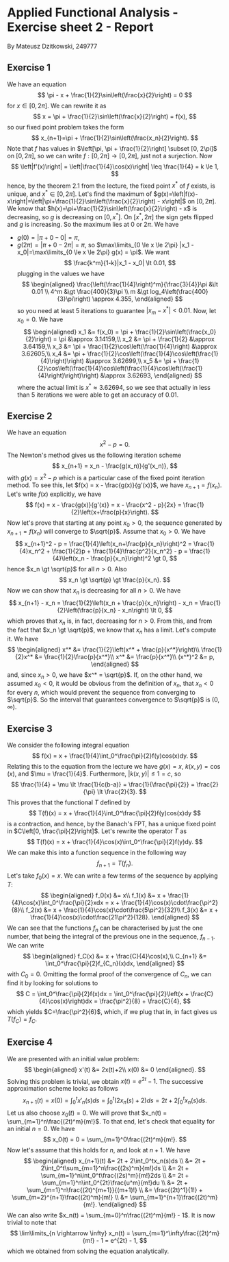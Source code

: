 # Applied Functional Analysis - Exercise sheet 2 - Report
By Mateusz Dzitkowski, 249777

## Exercise 1
We have an equation
$$
\pi - x + \frac{1}{2}\sin\left(\frac{x}{2}\right) = 0
$$
for $x \in [0, 2\pi]$. We can rewrite it as 
$$
x = \pi + \frac{1}{2}\sin\left(\frac{x}{2}\right) = f(x),
$$
so our fixed point problem takes the form
$$
x_{n+1}=\pi + \frac{1}{2}\sin\left(\frac{x_n}{2}\right).
$$
Note that $f$ has values in $\left[\pi, \pi + \frac{1}{2}\right] \subset [0, 2\pi]$ on $[0, 2\pi]$, so we can write $f:[0, 2\pi] \rightarrow [0, 2\pi]$, just not a surjection. Now
$$
\left|f'(x)\right| = \left|\frac{1}{4}\cos(x)\right| \leq \frac{1}{4} = k \le 1,
$$
hence, by the theorem 2.1 from the lecture, the fixed point $x^*$ of $f$ exists, is unique, and $x^*\in[0, 2\pi]$.
Let's find the maximum of $g(x)=\left|f(x)-x\right|=\left|\pi+\frac{1}{2}\sin\left(\frac{x}{2}\right) - x\right|$ on $[0, 2\pi]$. We know that $h(x)=\pi+\frac{1}{2}\sin\left(\frac{x}{2}\right) - x$ is decreasing, so $g$ is decreasing on $[0, x^*]$. On $[x^*, 2\pi]$ the sign gets flipped and $g$ is increasing. So the maximum lies at $0$ or $2\pi$. We have
- $g(0) = |\pi + 0 - 0| = \pi$,
- $g(2\pi) = |\pi + 0 - 2\pi| = \pi$,
so $\max\limits_{0 \le x \le 2\pi} |x_1 - x_0|=\max\limits_{0 \le x \le 2\pi} g(x) = \pi$.
We want
$$
\frac{k^m}{1-k}|x_1 - x_0| \lt 0.01,
$$
plugging in the values we have
$$
\begin{aligned}
\frac{\left(\frac{1}{4}\right)^m}{\frac{3}{4}}\pi &\lt 0.01 \\
4^m &\gt \frac{400}{3}\pi \\
m &\gt log_4\left(\frac{400}{3}\pi\right) \approx 4.355,
\end{aligned}
$$
so you need at least $5$ iterations to guarantee $|x_m - x^*| \lt 0.01$.
Now, let $x_0=0$. We have
$$
\begin{aligned}
x_1 &= f(x_0) = \pi + \frac{1}{2}\sin\left(\frac{x_0}{2}\right) = \pi &\approx 3.14159,\\
x_2 &= \pi + \frac{1}{2} &\approx 3.64159,\\
x_3 &= \pi + \frac{1}{2}\cos\left(\frac{1}{4}\right) &\approx 3.62605,\\
x_4 &= \pi + \frac{1}{2}\cos\left(\frac{1}{4}\cos\left(\frac{1}{4}\right)\right) &\approx 3.62699,\\
x_5 &= \pi + \frac{1}{2}\cos\left(\frac{1}{4}\cos\left(\frac{1}{4}\cos\left(\frac{1}{4}\right)\right)\right) &\approx 3.62693,
\end{aligned}
$$
where the actual limit is $x^*\approx3.62694$, so we see that actually in less than $5$ iterations we were able to get an accuracy of $0.01$.
## Exercise 2
We have an equation
$$
x^2 - p = 0.
$$
The Newton's method gives us the following iteration scheme
$$
x_{n+1} = x_n - \frac{g(x_n)}{g'(x_n)},
$$
with $g(x) = x^2 - p$ which is a particular case of the fixed point iteration method. To see this, let $f(x) = x - \frac{g(x)}{g'(x)}$, we have $x_{n+1}=f(x_n)$.
Let's write $f(x)$ explicitly, we have
$$
f(x) = x - \frac{g(x)}{g'(x)} = x - \frac{x^2 - p}{2x} = \frac{1}{2}\left(x+\frac{p}{x}\right).
$$
Now let's prove that starting at any point $x_0 \gt 0$, the sequence generated by $x_{n+1} = f(x_n)$ will converge to $\sqrt{p}$.
Assume that $x_0 \gt 0$. We have
$$
x_{n+1}^2 - p = \frac{1}{4}\left(x_n+\frac{p}{x_n}\right)^2 = \frac{1}{4}x_n^2 + \frac{1}{2}p + \frac{1}{4}\frac{p^2}{x_n^2} - p = \frac{1}{4}\left(x_n - \frac{p}{x_n}\right)^2 \gt 0,
$$
hence $x_n \gt \sqrt{p}$ for all $n>0$. Also
$$
x_n \gt \sqrt{p} \gt \frac{p}{x_n}.
$$
Now we can show that $x_n$ is decreasing for all $n \gt 0$. We have
$$
x_{n+1} - x_n = \frac{1}{2}\left(x_n + \frac{p}{x_n}\right) - x_n = \frac{1}{2}\left(\frac{p}{x_n} - x_n\right) \lt 0,
$$
which proves that $x_n$ is, in fact, decreasing for $n \gt 0$. From this, and from the fact that $x_n \gt \sqrt{p}$, we know that $x_n$ has a limit. Let's compute it. We have
$$
\begin{aligned}
x^* &= \frac{1}{2}\left(x^* + \frac{p}{x^*}\right)\\
\frac{1}{2}x^* &= \frac{1}{2}\frac{p}{x^*}\\
x^* &= \frac{p}{x^*}\\
(x^*)^2 &= p,
\end{aligned}
$$
and, since $x_n \gt 0$, we have $x^* = \sqrt{p}$. If, on the other hand, we assumed $x_0 \lt 0$, it would be obvious from the definition of $x_n$, that $x_n \lt 0$ for every $n$, which would prevent the sequence from converging to $\sqrt{p}$.
So the interval that guarantees convergence to $\sqrt{p}$ is $(0, \infty)$.
## Exercise 3
We consider the following integral equation
$$
f(x) = x + \frac{1}{4}\int_0^\frac{\pi}{2}f(y)cos(x)dy.
$$
Relating this to the equation from the lecture we have $g(x) = x$, $k(x, y) = \cos(x)$, and $\mu = \frac{1}{4}$. Furthermore, $|k(x,y)| \leq 1 = c$, so
$$
\frac{1}{4} = \mu \lt \frac{1}{c(b-a)} = \frac{1}{\frac{\pi}{2}} = \frac{2}{\pi} \lt \frac{2}{3}.
$$
This proves that the functional $T$ defined by 
$$
T(f)(x) = x + \frac{1}{4}\int_0^\frac{\pi}{2}f(y)cos(x)dy
$$
is a contraction, and hence, by the Banach's FPT, has a unique fixed point in $C\left[0, \frac{\pi}{2}\right]$.
Let's rewrite the operator $T$ as 
$$
T(f)(x) = x + \frac{1}{4}\cos(x)\int_0^\frac{\pi}{2}f(y)dy.
$$
We can make this into a function sequence in the following way
$$
f_{n+1} = T(f_n).
$$
Let's take $f_0(x)=x$. We can write a few terms of the sequence by applying $T$:
$$
\begin{aligned}
f_0(x) &= x\\
f_1(x) &= x + \frac{1}{4}\cos(x)\int_0^\frac{\pi}{2}xdx = x + \frac{1}{4}\cos(x)\cdot\frac{\pi^2}{8}\\
f_2(x) &= x + \frac{1}{4}\cos(x)\cdot\frac{5\pi^2}{32}\\
f_3(x) &= x + \frac{1}{4}\cos(x)\cdot\frac{21\pi^2}{128}.
\end{aligned}
$$
We can see that the functions $f_n$ can be characterised by just the one number, that being the integral of the previous one in the sequence, $f_{n-1}$. We can write
$$
\begin{aligned}
f_C(x) &= x + \frac{C}{4}\cos(x),\\
C_{n+1} &= \int_0^\frac{\pi}{2}f_{C_n}(x)dx,
\end{aligned}
$$
with $C_0=0$. Omitting the formal proof of the convergence of $C_n$, we can find it by looking for solutions to
$$
C = \int_0^\frac{\pi}{2}f(x)dx = \int_0^\frac{\pi}{2}\left(x + \frac{C}{4}\cos(x)\right)dx = \frac{\pi^2}{8} + \frac{C}{4},
$$
which yields $C=\frac{\pi^2}{6}$, which, if we plug that in, in fact gives us $T(f_C) = f_C$.
## Exercise 4
We are presented with an initial value problem:
$$
\begin{aligned}
x'(t) &= 2x(t)+2\\
x(0) &= 0
\end{aligned}.
$$
Solving this problem is trivial, we obtain $x(t) = e^{2t} - 1$.
The successive approximation scheme looks as follows
$$
x_{n+1}(t) = x(0) = \int_0^tx'_n(s)ds = \int_0^t\left(2x_n(s) + 2\right)ds = 2t + 2\int_0^tx_n(s)ds.
$$
Let us also choose $x_0(t)=0$. We will prove that $x_n(t) = \sum_{m=1}^n\frac{(2t)^m}{m!}$. To that end, let's check that equality for an initial $n=0$. We have
$$
x_0(t) = 0 = \sum_{m=1}^0\frac{(2t)^m}{m!}.
$$
Now let's assume that this holds for $n$, and look at $n+1$. We have
$$
\begin{aligned}
x_{n+1}(t) &= 2t + 2\int_0^tx_n(s)ds \\ 
&= 2t + 2\int_0^t\sum_{m=1}^n\frac{(2s)^m}{m!}ds \\
&= 2t + \sum_{m=1}^n\int_0^t\frac{(2s)^m}{m!}2ds \\
&= 2t + \sum_{m=1}^n\int_0^{2t}\frac{u^m}{m!}du  \\ 
&= 2t + \sum_{m=1}^n\frac{(2t)^{m+1}}{(m+1)!} \\ 
&= \frac{(2t)^1}{1!} + \sum_{m=2}^{n+1}\frac{(2t)^m}{m!} \\
&= \sum_{m=1}^{n+1}\frac{(2t)^m}{m!}.
\end{aligned}
$$
We can also write $x_n(t) = \sum_{m=0}^n\frac{(2t)^m}{m!} - 1$. It is now trivial to note that
$$
\lim\limits_{n \rightarrow \infty} x_n(t) = \sum_{m=1}^\infty\frac{(2t)^m}{m!} - 1 = e^{2t} - 1,
$$
which we obtained from solving the equation analytically.
